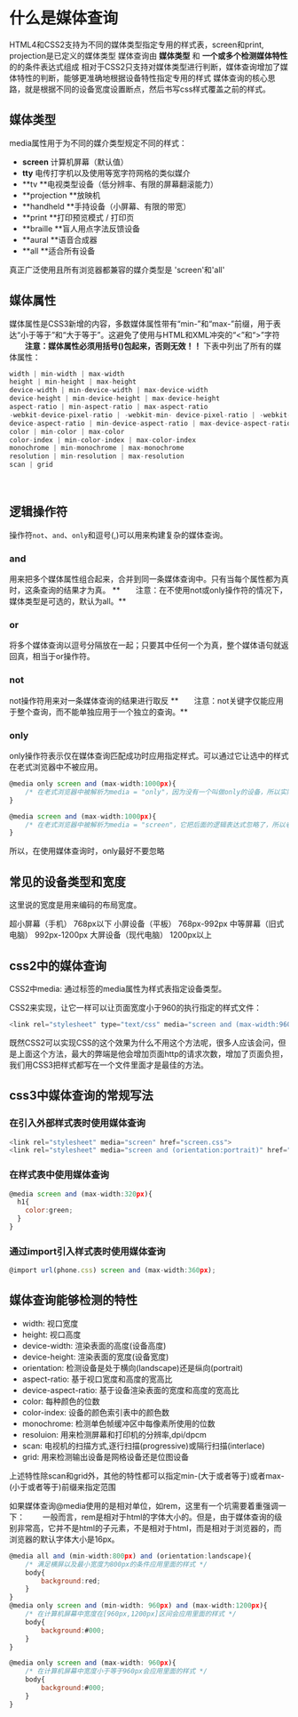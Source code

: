 # 什么是媒体查询
HTML4和CSS2支持为不同的媒体类型指定专用的样式表，screen和print, projection是已定义的媒体类型
媒体查询由 **媒体类型** 和 **一个或多个检测媒体特性**的的条件表达式组成
相对于CSS2只支持对媒体类型进行判断，媒体查询增加了媒体特性的判断，能够更准确地根据设备特性指定专用的样式
媒体查询的核心思路，就是根据不同的设备宽度设置断点，然后书写css样式覆盖之前的样式。​
## 媒体类型
media属性用于为不同的媒介类型规定不同的样式：

- **screen**		计算机屏幕（默认值）
- **tty**			电传打字机以及使用等宽字符网格的类似媒介
- **tv			**电视类型设备（低分辨率、有限的屏幕翻滚能力）
- **projection 	**放映机
- **handheld 	**手持设备（小屏幕、有限的带宽）
- **print 		**打印预览模式 / 打印页
- **braille 		**盲人用点字法反馈设备
- **aural 		**语音合成器
- **all 			**适合所有设备

真正广泛使用且所有浏览器都兼容的媒介类型是 'screen'和'all'
## 媒体属性
媒体属性是CSS3新增的内容，多数媒体属性带有“min-”和“max-”前缀，用于表达“小于等于”和“大于等于”。这避免了使用与HTML和XML冲突的“<”和“>”字符
　　**注意：媒体属性必须用括号()包起来，否则无效！！**
下表中列出了所有的媒体属性：
```javascript
width | min-width | max-width
height | min-height | max-height
device-width | min-device-width | max-device-width
device-height | min-device-height | max-device-height
aspect-ratio | min-aspect-ratio | max-aspect-ratio
-webkit-device-pixel-ratio | -webkit-min- device-pixel-ratio | -webkit-max- device-pixel-ratio
device-aspect-ratio | min-device-aspect-ratio | max-device-aspect-ratio
color | min-color | max-color
color-index | min-color-index | max-color-index
monochrome | min-monochrome | max-monochrome
resolution | min-resolution | max-resolution
scan | grid
```
​

## 逻辑操作符
操作符`not`、`and`、`only`和逗号(,)可以用来构建复杂的媒体查询。
### and	
用来把多个媒体属性组合起来，合并到同一条媒体查询中。只有当每个属性都为真时，这条查询的结果才为真。
**　　注意：在不使用not或only操作符的情况下，媒体类型是可选的，默认为all。**
### or	
将多个媒体查询以逗号分隔放在一起；只要其中任何一个为真，整个媒体语句就返回真，相当于or操作符。
### not	
not操作符用来对一条媒体查询的结果进行取反
**　　注意：not关键字仅能应用于整个查询，而不能单独应用于一个独立的查询。**
### only 
only操作符表示仅在媒体查询匹配成功时应用指定样式。可以通过它让选中的样式在老式浏览器中不被应用。
```javascript
@media only screen and (max-width:1000px){
	/* 在老式浏览器中被解析为media = "only"，因为没有一个叫做only的设备，所以实际上老式浏览器不会应用里面的样式 */
}

@media screen and (max-width:1000px){
	/* 在老式浏览器中被解析为media = "screen"，它把后面的逻辑表达式忽略了，所以老式浏览器会在所有的宽度下都应用里面的样式 */
}

```
所以，在使用媒体查询时，only最好不要忽略​
## 常见的设备类型和宽度
这里说的宽度是用来编码的布局宽度。
​

超小屏幕（手机） 		768px以下
小屏设备（平板） 		768px-992px
中等屏幕（旧式电脑）	992px-1200px
大屏设备（现代电脑） 	1200px以上
## css2中的媒体查询
CSS2中media: 通过标签的media属性为样式表指定设备类型。
​

CSS2来实现，让它一样可以让页面宽度小于960的执行指定的样式文件：
```javascript
<link rel="stylesheet" type="text/css" media="screen and (max-width:960px)"  href="style.css">

```
既然CSS2可以实现CSS的这个效果为什么不用这个方法呢，很多人应该会问，但是上面这个方法，最大的弊端是他会增加页面http的请求次数，增加了页面负担，我们用CSS3把样式都写在一个文件里面才是最佳的方法。​
## css3中媒体查询的常规写法
### 在引入外部样式表时使用媒体查询
```javascript
<link rel="stylesheet" media="screen" href="screen.css">
<link rel="stylesheet" media="screen and (orientation:portrait)" href="portrait-screen.css">
```
### 在样式表中使用媒体查询
```javascript
@media screen and (max-width:320px){
  h1{
    color:green;
  }
}
```
### 通过import引入样式表时使用媒体查询
```javascript
@import url(phone.css) screen and (max-width:360px);
```
## 媒体查询能够检测的特性

- width: 视口宽度
- height: 视口高度
- device-width: 渲染表面的高度(设备高度)
- device-height: 渲染表面的宽度(设备宽度)
- orientation: 检测设备是处于横向(landscape)还是纵向(portrait)
- aspect-ratio: 基于视口宽度和高度的宽高比
- device-aspect-ratio: 基于设备渲染表面的宽度和高度的宽高比
- color: 每种颜色的位数
- color-index: 设备的颜色索引表中的颜色数
- monochrome: 检测单色帧缓冲区中每像素所使用的位数
- resoluion: 用来检测屏幕和打印机的分辨率,dpi/dpcm
- scan: 电视机的扫描方式,逐行扫描(progressive)或隔行扫描(interlace)
- grid: 用来检测输出设备是网格设备还是位图设备

上述特性除scan和grid外，其他的特性都可以指定min-(大于或者等于)或者max-(小于或者等于)前缀来指定范围
​

如果媒体查询@media使用的是相对单位，如rem，这里有一个坑需要着重强调一下：
　　一般而言，rem是相对于html的字体大小的。但是，由于媒体查询的级别非常高，它并不是html的子元素，不是相对于html，而是相对于浏览器的，而浏览器的默认字体大小是16px。
```javascript
@media all and (min-width:800px) and (orientation:landscape){
	/* 满足横屏以及最小宽度为800px的条件应用里面的样式 */
	body{
		background:red;
	}
}
@media only screen and (min-width: 960px) and (max-width:1200px){
	/* 在计算机屏幕中宽度在[960px,1200px]区间会应用里面的样式 */
	body{
		background:#000;
	}
}

@media only screen and (max-width: 960px){
	/* 在计算机屏幕中宽度小于等于960px会应用里面的样式 */
	body{
		background:#000;
	}
}

```
